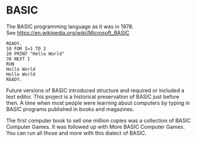 # BASIC

The BASIC programming language as it was in 1978.\
See https://en.wikipedia.org/wiki/Microsoft_BASIC

```
READY.
10 FOR I=1 TO 2
20 PRINT "Hello World"
30 NEXT I
RUN
Hello World
Hello World
READY.
```

Future versions of BASIC introduced structure and required
or included a text editor. This project is a historical
preservation of BASIC just before then. A time when most
people were learning about computers by typing in BASIC
programs published in books and magazines.

The first computer book to sell one million copies was a
collection of BASIC Computer Games. It was followed up with
More BASIC Computer Games. You can run all those and more
with this dialect of BASIC.
